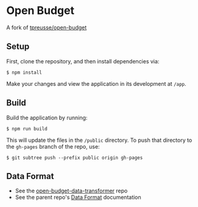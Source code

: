 # Open Budget
A fork of [tpreusse/open-budget](https://github.com/tpreusse/open-budget)

## Setup
First, clone the repository, and then install dependencies via:
```
$ npm install
```
Make your changes and view the application in its development at `/app`.

## Build
Build the application by running:
```
$ npm run build
```
This will update the files in the `/public` directory. To push that directory to the `gh-pages` branch of the repo, use:
```
$ git subtree push --prefix public origin gh-pages
```

## Data Format
* See the [open-budget-data-transformer](https://github.com/CityOfPhiladelphia/open-budget-data-transformer) repo
* See the parent repo's [Data Format](https://github.com/tpreusse/open-budget/wiki/Data-Format) documentation